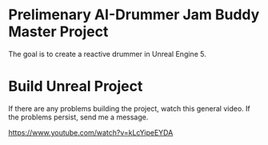 # Prelimenary AI-Drummer Jam Buddy Master Project

The goal is to create a reactive drummer in Unreal Engine 5.

# Build Unreal Project

If there are any problems building the project, watch this general video.
If the problems persist, send me a message.

https://www.youtube.com/watch?v=kLcYipeEYDA
